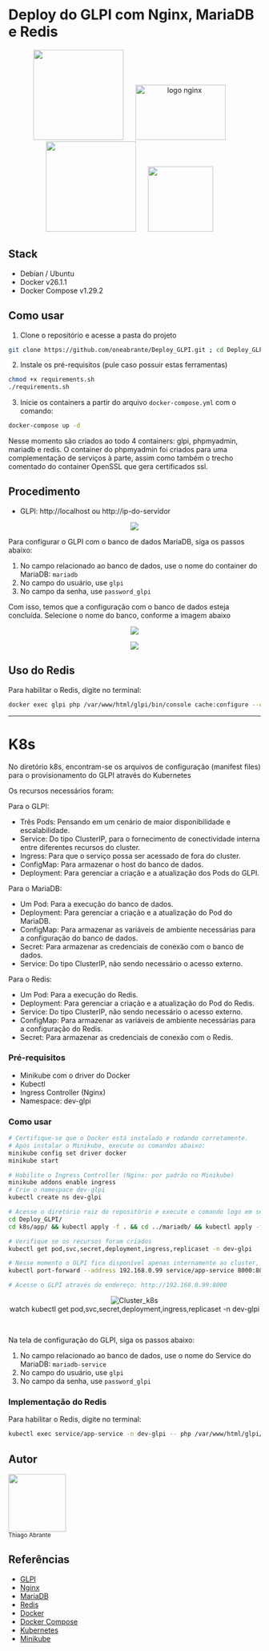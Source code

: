 # Deploy do GLPI com Nginx, MariaDB e Redis

<p align="center">
  <img src="https://raw.githubusercontent.com/glpi-project/glpi/main/pics/logos/logo-GLPI-250-black.png" width="180"><span style="margin: 10px;"></span>
  <img src="https://upload.wikimedia.org/wikipedia/commons/c/c5/Nginx_logo.svg" alt="logo nginx" width="180" height="110"><span style="margin: 10px;"></span>
  <img src="https://static-00.iconduck.com/assets.00/mariadb-icon-512x340-txozryr2.png" width="180"><span style="margin: 10px;"></span>
  <img src="./registry/redis_logo.png" width="130"><span style="margin: 10px;"></span>
</p>


## Stack
- Debian / Ubuntu
- Docker v26.1.1
- Docker Compose v1.29.2

## Como usar
1. Clone o repositório e acesse a pasta do projeto
```bash
git clone https://github.com/oneabrante/Deploy_GLPI.git ; cd Deploy_GLPI
```
2. Instale os pré-requisitos (pule caso possuir estas ferramentas)
```bash
chmod +x requirements.sh
./requirements.sh
```
3. Inicie os containers a partir do arquivo `docker-compose.yml` com o comando:
```bash
docker-compose up -d
```
Nesse momento são criados ao todo 4 containers: glpi, phpmyadmin, mariadb e redis. O container do phpmyadmin foi criados para uma complementação de serviços à parte, assim como também o trecho comentado do container OpenSSL que gera certificados ssl.

## Procedimento
- GLPI: http://localhost ou http://ip-do-servidor

<p align="center">
  <img src="./registry/init.png">
</p>

Para configurar o GLPI com o banco de dados MariaDB, siga os passos abaixo:
1. No campo relacionado ao banco de dados, use o nome do container do MariaDB: `mariadb`
2. No campo do usuário, use `glpi`
3. No campo da senha, use `password_glpi`

Com isso, temos que a configuração com o banco de dados esteja concluída. Selecione o nome do banco, conforme a imagem abaixo

<p align="center">
  <img src="./registry/init2.png">
</p>

<p align="center">
  <img src="./registry/init3.png">
</p>

## Uso do Redis 
Para habilitar o Redis, digite no terminal:
```bash
docker exec glpi php /var/www/html/glpi/bin/console cache:configure --context=core --dsn=redis://redis:6379
```
<hr>

<h1> K8s </h1>

<p align="justify">No diretório k8s, encontram-se os arquivos de configuração (manifest files) para o provisionamento do GLPI através do Kubernetes</p>
<p align="justify">Os recursos necessários foram:</p>

<p align="justify">Para o GLPI:</p>

- Três Pods: Pensando em um cenário de maior disponibilidade e escalabilidade.
- Service: Do tipo ClusterIP, para o fornecimento de conectividade interna entre diferentes recursos do cluster.
- Ingress: Para que o serviço possa ser acessado de fora do cluster.
- ConfigMap: Para armazenar o host do banco de dados.
- Deployment: Para gerenciar a criação e a atualização dos Pods do GLPI.

<p align="justify">Para o MariaDB:</p>

- Um Pod: Para a execução do banco de dados.
- Deployment: Para gerenciar a criação e a atualização do Pod do MariaDB.
- ConfigMap: Para armazenar as variáveis de ambiente necessárias para a configuração do banco de dados.
- Secret: Para armazenar as credenciais de conexão com o banco de dados.
- Service: Do tipo ClusterIP, não sendo necessário o acesso externo.

<p align="justify">Para o Redis:</p>

- Um Pod: Para a execução do Redis.
- Deployment: Para gerenciar a criação e a atualização do Pod do Redis.
- Service: Do tipo ClusterIP, não sendo necessário o acesso externo.
- ConfigMap: Para armazenar as variáveis de ambiente necessárias para a configuração do Redis.
- Secret: Para armazenar as credenciais de conexão com o Redis.

<h3>Pré-requisitos</h3>

- Minikube com o driver do Docker
- Kubectl
- Ingress Controller (Nginx)
- Namespace: dev-glpi

<h3>Como usar</h3>

```bash
# Certifique-se que o Docker está instalado e rodando corretamente.
# Após instalar o Minikube, execute os comandos abaixo:
minikube config set driver docker
minikube start

# Habilite o Ingress Controller (Nginx: por padrão no Minikube)
minikube addons enable ingress
# Crie o namespace dev-glpi
kubectl create ns dev-glpi

# Acesse o diretório raiz do repositório e execute o comando logo em seguida:
cd Deploy_GLPI/
cd k8s/app/ && kubectl apply -f . && cd ../mariadb/ && kubectl apply -f . && cd ../redis/ && kubectl apply -f .

# Verifique se os recursos foram criados
kubectl get pod,svc,secret,deployment,ingress,replicaset -n dev-glpi

# Nesse momento o GLPI fica disponível apenas internamente ao cluster, para acessar externamente, execute o comando abaixo:
kubectl port-forward --address 192.168.0.99 service/app-service 8000:80 8443:443 -n dev-glpi

# Acesse o GLPI através do endereço: http://192.168.0.99:8000
```

<p align="center">
    <img src="registry/cluster_k8s.png" alt="Cluster_k8s"/>
    <br>
    <span>watch kubectl get pod,svc,secret,deployment,ingress,replicaset -n dev-glpi</span>
</p>
<br>

Na tela de configuração do GLPI, siga os passos abaixo:
1. No campo relacionado ao banco de dados, use o nome do Service do MariaDB: `mariadb-service`
2. No campo do usuário, use `glpi`
3. No campo da senha, use `password_glpi`

<h3>Implementação do Redis</h3>

<p align="justify">Para habilitar o Redis, digite no terminal:</p>

```bash
kubectl exec service/app-service -n dev-glpi -- php /var/www/html/glpi/bin/console cache:configure --context=core --dsn=redis://redis-service:6379
```


## Autor
<img src="https://avatars.githubusercontent.com/u/89171200?v=4" width=115><br><sub>Thiago Abrante</sub>

## Referências
- [GLPI](https://glpi-project.org/)
- [Nginx](https://www.nginx.com/)
- [MariaDB](https://mariadb.org/)
- [Redis](https://redis.io/)
- [Docker](https://www.docker.com/)
- [Docker Compose](https://docs.docker.com/compose/)
- [Kubernetes](https://kubernetes.io/)
- [Minikube](https://minikube.sigs.k8s.io/docs/)
